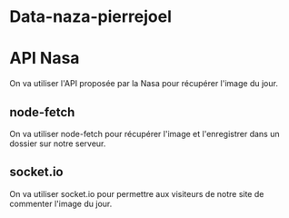 # Data-naza-pierrejoel

# API Nasa

On va utiliser l'API proposée par la Nasa pour récupérer l'image du jour.

## node-fetch

On va utiliser node-fetch pour récupérer l'image et l'enregistrer dans un dossier sur notre serveur.

## socket.io

On va utiliser socket.io pour permettre aux visiteurs de notre site de commenter l'image du jour.